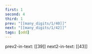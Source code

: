 ```yaml
---
first: 1
second: 4
third: 1
prev: "[[many_digits/1/40]]"
next: "[[many_digits/1/42]]"
tags: [odd]
---
```

prev2-in-text: [[39]]
next2-in-text: [[43]]
